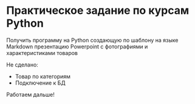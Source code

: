 # Практическое задание по курсам Python

Получить программу на Python создающую по шаблону на языке Markdown
презентацию Powerpoint c фотографиями и характеристиками товаров

Не сделано:
* Товар по категориям
* Подключение к БД

Работаем дальше!